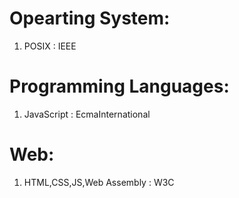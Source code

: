 # Opearting System:

1. POSIX : IEEE

# Programming Languages:

1. JavaScript : EcmaInternational

# Web:

1. HTML,CSS,JS,Web Assembly : W3C
